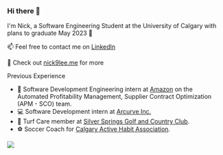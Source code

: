 ### Hi there 👋

I'm Nick, a Software Engineering Student at the University of Calgary with plans to graduate May 2023 :crossed_fingers:

📫 Feel free to contact me on [LinkedIn](https://www.linkedin.com/in/nick-lee-a75980139/)

🔭 Check out [nick9lee.me](https://nick9lee.me/) for more

Previous Experience
- :memo: Software Development Engineering intern at [Amazon](https://sell.amazon.com/tools/seller-central) on the Automated Profitability Management, Supplier Contract Optimization (APM - SCO) team.
- 💻 Software Development intern at [Arcurve Inc.](https://www.arcurve.com/)
- 🌱 Turf Care member at [Silver Springs Golf and Country Club](https://www.silverspringsgolfclub.com/).
- :soccer: Soccer Coach for [Calgary Active Habit Association](https://www.edgemont.ab.ca/events/caha-summer-activity-programs/).

<!--  un comment for profile visites   -->  
![](https://komarev.com/ghpvc/?username=nick9lee&color=CCD1E4) 

<!--
**nick9lee/nick9lee** is a ✨ _special_ ✨ repository because its `README.md` (this file) appears on your GitHub profile.

Here are some ideas to get you started:

- 🔭 I’m currently working on ...
- 🌱 I’m currently learning ...
- 👯 I’m looking to collaborate on ...
- 🤔 I’m looking for help with ...
- 💬 Ask me about ...
- 📫 How to reach me: ...
- 😄 Pronouns: ...
- ⚡ Fun fact: ...

for emojis go here -> https://github.com/ikatyang/emoji-cheat-sheet/blob/master/README.md
-->
